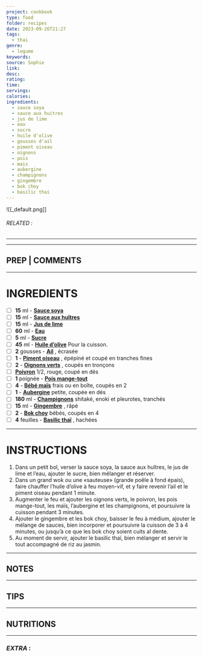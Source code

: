 ```yaml
---
project: cookbook
type: food
folder: recipes
date: 2023-09-26T21:27
tags:
  - thai
genre:
  - legume
keywords: 
source: Sophie
link: 
desc: 
rating: 
time: 
servings: 
calories: 
ingredients:
  - sauce soya
  - sauce aux huitres
  - jus de lime
  - eau
  - sucre
  - huile d'olive
  - gousses d'ail
  - piment oiseau
  - oignons
  - pois
  - mais
  - aubergine
  - champignons
  - gingembre
  - bok choy
  - basilic thai
---
```


![[_default.png]]
###### *RELATED* : 
---


---
## PREP | COMMENTS



---
# INGREDIENTS

- [ ] **15** ml - **[Sauce soya](http://kampai.radio-canada.ca/recettes/ingredient/0/91#content)**
- [ ] **15** ml - **[Sauce aux huîtres](http://kampai.radio-canada.ca/recettes/ingredient/0/128#content)**
- [ ] **15** ml - **[Jus de lime](http://kampai.radio-canada.ca/recettes/ingredient/0/141#content)**
- [ ] **60** ml - **[Eau](http://kampai.radio-canada.ca/recettes/ingredient/0/41#content)**
- [ ] **5** ml - **[Sucre](http://kampai.radio-canada.ca/recettes/ingredient/0/77#content)**
- [ ] **45** ml - **[Huile d’olive](http://kampai.radio-canada.ca/recettes/ingredient/0/26#content)** Pour la cuisson.
- [ ] **2** gousses - **[Ail](http://kampai.radio-canada.ca/recettes/ingredient/0/35#content)** , écrasée
- [ ] **1** - **[Piment oiseau](http://kampai.radio-canada.ca/recettes/ingredient/0/316#content)** , épépiné et coupé en tranches fines
- [ ] **2** - **[Oignons verts](http://kampai.radio-canada.ca/recettes/ingredient/0/131#content)** , coupés en tronçons
- [ ] **[Poivron](http://kampai.radio-canada.ca/recettes/ingredient/0/36#content)** 1/2, rouge, coupé en dés
- [ ] **1** poignée - **[Pois mange-tout](http://kampai.radio-canada.ca/recettes/ingredient/0/135#content)**
- [ ] **4** - **[Bébé maïs](http://kampai.radio-canada.ca/recettes/ingredient/0/317#content)** frais ou en boîte, coupés en 2
- [ ] **1** - **[Aubergine](http://kampai.radio-canada.ca/recettes/ingredient/0/54#content)** petite, coupée en dés
- [ ] **180** ml - **[Champignons](http://kampai.radio-canada.ca/recettes/ingredient/0/105#content)** shitaké, enoki et pleurotes, tranchés
- [ ] **15** ml - **[Gingembre](http://kampai.radio-canada.ca/recettes/ingredient/0/93#content)** , râpé
- [ ] **2** - **[Bok choy](http://kampai.radio-canada.ca/recettes/ingredient/0/159#content)** bébés, coupés en 4
- [ ] **4** feuilles - **[Basilic thaï](http://kampai.radio-canada.ca/recettes/ingredient/0/318#content)** , hachées

---
# INSTRUCTIONS

1. Dans un petit bol, verser la sauce soya, la sauce aux huîtres, le jus de lime et l’eau, ajouter le sucre, bien mélanger et réserver.
2. Dans un grand wok ou une «sauteuse» (grande poêle à fond épais), faire chauffer l’huile d’olive à feu moyen-vif, et y faire revenir l’ail et le piment oiseau pendant 1 minute.
3. Augmenter le feu et ajouter les oignons verts, le poivron, les pois mange-tout, les maïs, l’aubergine et les champignons, et poursuivre la cuisson pendant 3 minutes.
4. Ajouter le gingembre et les bok choy, baisser le feu à médium, ajouter le mélange de sauces, bien incorporer et poursuivre la cuisson de 3 à 4 minutes, ou jusqu’à ce que les bok choy soient cuits al dente.
5. Au moment de servir, ajouter le basilic thaï, bien mélanger et servir le tout accompagné de riz au jasmin.

---
## NOTES



---
## TIPS



---
## NUTRITIONS



---
### *EXTRA* :



